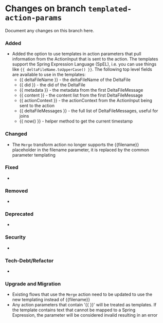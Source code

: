 # Changes on branch `templated-action-params`
Document any changes on this branch here.
### Added
- Added the option to use templates in action parameters that pull information from the ActionInput that is sent to the action.  The templates support the Spring Expression Language (SpEL), i.e. you can use things like `{{ deltaFileName.toUpperCase() }}`. The following top level fields are available to use in the templates:
    - {{ deltaFileName }} - the deltaFileName of the DeltaFile 
    - {{ did }} - the did of the DeltaFile
    - {{ metadata }} - the metadata from the first DeltaFileMessage
    - {{ content }} - the content list from the first DeltaFileMessage
    - {{ actionContext }} - the actionContext from the ActionInput being sent to the action
    - {{ deltaFileMessages }} - the full list of DeltaFileMessages, useful for joins
    - {{ now() }} - helper method to get the current timestamp

### Changed
- The `Merge` transform action no longer supports the {{filename}} placeholder in the filename parameter, it is replaced by the common parameter templating

### Fixed
- 

### Removed
- 

### Deprecated
- 

### Security
- 

### Tech-Debt/Refactor
- 

### Upgrade and Migration
- Existing flows that use the `Merge` action need to be updated to use the new templating instead of {{filename}}
- Any action parameters that contain '{{ }}' will be treated as templates. If the template contains text that cannot be mapped to a Spring Expression, the parameter will be considered invalid resulting in an error
